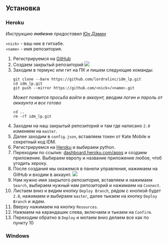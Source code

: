 ## Установка
### Heroku 
_Инструкцию ~~любезно~~ предоставил [Юн Дэмин](https://vk.com/id616052556)_

`<nick>` - ваш ник в гитхабе.<br>
`<name>` - имя репозитория.

1. Регистрируемся на [GitHub](https://github.com)
2. Создаем закрытый репозиторий
    ![](https://sun9-5.userapi.com/ZdunWUy0_UtICPscb8DDDXlKXrYpjY2GRHZK1Q/-tt19NoXdC4.jpg)
3. Заходим в термукс или гит на ПК и пишем следующие команды:
    ```shell script
    git clone --bare https://github.com/lordralinc/idm_lp.git
    cd idm_lp.git
    git push --mirror https://github.com/<nick>/<name>.git
    ```
    _Может появится просьба войти в аккаунт, вводим логин и пароль от аккаунта и все готово_
    ```shell script
    cd ..
    rm -rf idm_lp.git
    ```
4. Заходим на наш закрытый репозиторий и там где написано `2.0` изменяем на `master`.<br>
5. Далее заходим в `config.json`, вставляем токен от Kate Mobile и секретный код IDM.
6. Регистрируемся на [Heroku](https://heroku.com) и выбираем python.
7. Переходим по ссылке: [dashboard.heroku.com/apps](https://dashboard.heroku.com/apps) и создаем приложение. 
    Выбираем европу и название приложение любое, чтоб угодить хероку.
8. После создания мы окажемся в панели управления, нажимаем на GitHub и входим в аккаунт.
    ![](https://sun9-47.userapi.com/pLLeZCAo1P4sQR1brlFdBwHtfBWhBQGfuILR-g/edHTCYYZ2CE.jpg)
9. Нам нужно имя закрытого репозитория, вставляем и нажимаем `Search`, выбираем нужный нам репозиторий и нажимаем на `Connect`.
10. Листаем вниз и видим кнопку `Deploy Branch`, рядом с кнопкой будет `2.0`, нажимаем и выбираем `master`, далее тыкаем на кнопку `Deploy Branch` и ждем.
11. Вверху нажимаем на кнопку `Resources`.
12. Нажмаем на карандашик слева, включаем и тыкаем на `Confirm`.
13. Переходим обратно в `Deploy` и мотаем вниз делаем все как по пункту 10

### Windows
